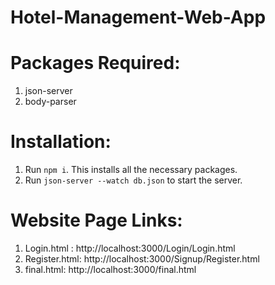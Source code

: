# Hotel-Management-Web-App

# Packages Required:
1. json-server
2. body-parser

# Installation:
1. Run `npm i`. This installs all the necessary packages.
2. Run `json-server --watch db.json` to start the server.

 # Website Page Links:
1. Login.html : http://localhost:3000/Login/Login.html
2. Register.html: http://localhost:3000/Signup/Register.html
3. final.html: http://localhost:3000/final.html
